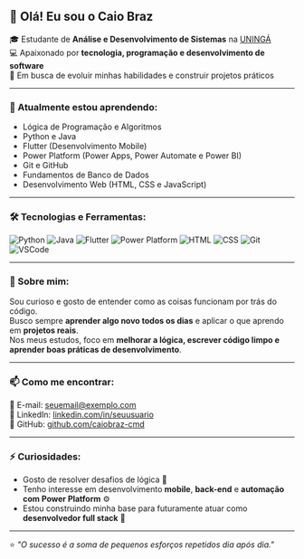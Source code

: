 ## 👋 Olá! Eu sou o Caio Braz  

🎓 Estudante de **Análise e Desenvolvimento de Sistemas** na [UNINGÁ](https://www.uninga.br/)  
💻 Apaixonado por **tecnologia, programação e desenvolvimento de software**  
🚀 Em busca de evoluir minhas habilidades e construir projetos práticos  

---

### 🌱 Atualmente estou aprendendo:
- Lógica de Programação e Algoritmos  
- Python e Java  
- Flutter (Desenvolvimento Mobile)  
- Power Platform (Power Apps, Power Automate e Power BI)  
- Git e GitHub  
- Fundamentos de Banco de Dados  
- Desenvolvimento Web (HTML, CSS e JavaScript)

---

### 🛠️ Tecnologias e Ferramentas:
![Python](https://img.shields.io/badge/Python-3776AB?style=for-the-badge&logo=python&logoColor=white)
![Java](https://img.shields.io/badge/Java-ED8B00?style=for-the-badge&logo=java&logoColor=white)
![Flutter](https://img.shields.io/badge/Flutter-02569B?style=for-the-badge&logo=flutter&logoColor=white)
![Power Platform](https://img.shields.io/badge/Power%20Platform-742774?style=for-the-badge&logo=microsoftpowerplatform&logoColor=white)
![HTML](https://img.shields.io/badge/HTML5-E34F26?style=for-the-badge&logo=html5&logoColor=white)
![CSS](https://img.shields.io/badge/CSS3-1572B6?style=for-the-badge&logo=css3&logoColor=white)
![Git](https://img.shields.io/badge/Git-F05033?style=for-the-badge&logo=git&logoColor=white)
![VSCode](https://img.shields.io/badge/VSCode-007ACC?style=for-the-badge&logo=visualstudiocode&logoColor=white)

---

### 💬 Sobre mim:
Sou curioso e gosto de entender como as coisas funcionam por trás do código.  
Busco sempre **aprender algo novo todos os dias** e aplicar o que aprendo em **projetos reais**.  
Nos meus estudos, foco em **melhorar a lógica, escrever código limpo e aprender boas práticas de desenvolvimento**.

---

### 📫 Como me encontrar:
📧 E-mail: [seuemail@exemplo.com](mailto:seuemail@exemplo.com)  
💼 LinkedIn: [linkedin.com/in/seuusuario](https://linkedin.com/in/seuusuario)  
🐙 GitHub: [github.com/caiobraz-cmd](https://github.com/caiobraz-cmd)

---

### ⚡ Curiosidades:
- Gosto de resolver desafios de lógica 🧩  
- Tenho interesse em desenvolvimento **mobile**, **back-end** e **automação com Power Platform** ⚙️  
- Estou construindo minha base para futuramente atuar como **desenvolvedor full stack** 🚀

---

⭐️ _"O sucesso é a soma de pequenos esforços repetidos dia após dia."_  
